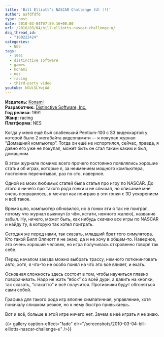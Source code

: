 ```yaml
---
title: 'Bill Elliott’s NASCAR Challenge (U) [!]'
author: asfdfdfd
type: post
date: 2010-03-04T07:59:16+00:00
url: /2010/03/04/bill-elliotts-nascar-challenge-u/
dsq_thread_id:
  - "160222424"
categories:
  - NES
tags:
  - 1991
  - distinctive software
  - games
  - konami
  - nes
  - racing
  - third-party video  
youtube: kGUiSLYwjAA 
---
```

**Издатель:** [Konami][1]  
**Разработчик:** [Distinctive Software, Inc.][2]  
**Год релиза:** 1991  
**Жанр:** racing  
**Платформа:** NES

Когда у меня ещё был слабенький Pentium-100 с S3 видеокартой у которой было 2 мегабайта видеопамяти — я покупал журнал “Домашний компьютер”. Тогда он ещё не испортился, сейчас, правда, я давно его уже не покупал, может быть он стал таким каким и был, домашним.

<!--more-->

В этом журнале помимо всего прочего постоянно появлялись хорошие статьи об играх, которые я, за неимением мощного компьютера, постоянно перечитывал, раз по сто, наверное.

Одной из моих любимых статей была статья про игру по NASCAR. До этого я ничего про такого рода гонки и не слышал, но описание мне очень понравилось, я мечтал как поиграю в эти гонки с 3D ускорением и всё такое.

Время шло, компьютер обновился, но в гонки эти я так не поиграл, потому что журнал выкинул (о чём, кстати, немного жалею), название забыл. Ну, ничего, может быть, как нибудь скачаю все игры по NASCAR и найду ту, в которую так хотел поиграть.

Сегодня же перед нами, так сказать, младший брат того симулятора. Кто такой Билл Эллиотт я не знаю, да и не хочу в общем-то. Наверное, это очень хороший человек, но игра получилась откровенно говоря так себе.

Перед началом заезда можно выбрать трассу, немного потюнинговать авто, хотя, я что-то не особо понял на что это всё влияет, и ехать.

Основная сложность здесь состоит в том, чтобы научиться плавно поворачивать. Надо не жать “вбок” со всей дури, а давить на кнопки, так сказать, “стакатто” и всё получится. Противники будут обгоняться сами собой.

Графика для такого рода игр вполне симпатичная, управление, хотя поначалу слишком резкое, но к нему быстро привыкаешь.

Вот и всё, больше в этой игре ничего нет. Зачем в неё играть я не знаю.

{{< gallery caption-effect="fade" dir="/screenshots/2010-03-04-bill-elliotts-nascar-challenge-u" />}}

 [1]: https://www.mobygames.com/company/konami-digital-entertainment-inc
 [2]: https://www.mobygames.com/company/distinctive-software-inc
